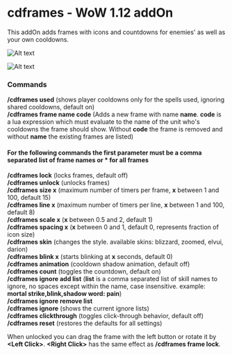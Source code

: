 # cdframes - WoW 1.12 addOn

This addOn adds frames with icons and countdowns for enemies' as well as your own cooldowns.

![Alt text](http://i.imgur.com/Yrd8vPf.png)

![Alt text](http://i.imgur.com/xNKjlus.png)

### Commands

**/cdframes used** (shows player cooldowns only for the spells used, ignoring shared cooldowns, default on)<br/>
**/cdframes frame name code** (Adds a new frame with name **name**. **code** is a lua expression which must evaluate to the name of the unit who's cooldowns the frame should show. Without **code** the frame is removed and without **name** the existing frames are listed)<br/>

#### For the following commands the first parameter must be a comma separated list of frame names or **\*** for all frames

**/cdframes lock** (locks frames, default off)<br/>
**/cdframes unlock** (unlocks frames)<br/>
**/cdframes size x** (maximum number of timers per frame, **x** between 1 and 100, default 15)<br/>
**/cdframes line x** (maximum number of timers per line, **x** between 1 and 100, default 8)<br/>
**/cdframes scale x** (**x** between 0.5 and 2, default 1)<br/>
**/cdframes spacing x** (**x** between 0 and 1, default 0, represents fraction of icon size)<br/>
**/cdframes skin** (changes the style. available skins: blizzard, zoomed, elvui, darion)<br/>
**/cdframes blink x** (starts blinking at **x** seconds, default 0)<br/>
**/cdframes animation** (cooldown shadow animation, default off)<br/>
**/cdframes count** (toggles the countdown, default on)<br/>
**/cdframes ignore add list** (**list** is a comma separated list of skill names to ignore, no spaces except within the name, case insensitive. example: **mortal strike,blink,shadow word: pain**)<br/>
**/cdframes ignore remove list**<br/>
**/cdframes ignore** (shows the current ignore lists)<br/>
**/cdframes clickthrough** (toggles click-through behavior, default off)<br/>
**/cdframes reset** (restores the defaults for all settings)<br/>

When unlocked you can drag the frame with the left button or rotate it by **\<Left Click>**. **\<Right Click>** has the same effect as **/cdframes frame lock**.
